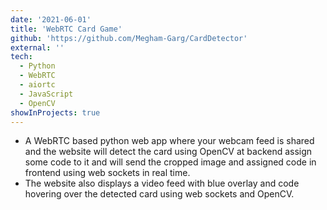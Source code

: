 ```yaml
---
date: '2021-06-01'
title: 'WebRTC Card Game'
github: 'https://github.com/Megham-Garg/CardDetector'
external: ''
tech:
  - Python
  - WebRTC
  - aiortc
  - JavaScript
  - OpenCV
showInProjects: true
---
```


- A WebRTC based python web app where your webcam feed is shared and the website will detect the card using OpenCV at backend assign some code to it and will send the cropped image and assigned code in frontend using web sockets in real time.
- The website also displays a video feed with blue overlay and code hovering over the detected card using web sockets and OpenCV.
